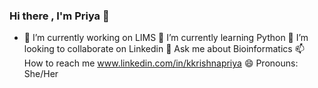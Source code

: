 ### Hi there , I'm Priya 👋
- 🔭 I’m currently working on LIMS
🌱 I’m currently learning Python
👯 I’m looking to collaborate on Linkedin
💬 Ask me about Bioinformatics
📫 How to reach me www.linkedin.com/in/kkrishnapriya
😄 Pronouns: She/Her
